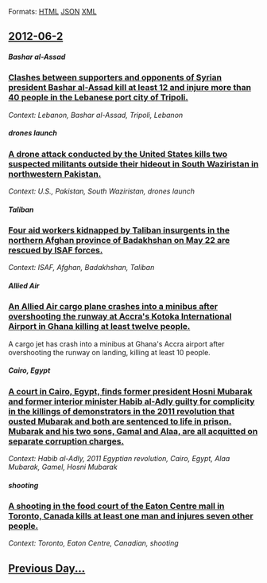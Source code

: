 
Formats: [HTML](2012/06/2/index.html)  [JSON](2012/06/2/index.json)  [XML](2012/06/2/index.xml)  

## [2012-06-2](/news/2012/06/2/index.md)

##### Bashar al-Assad
### [Clashes between supporters and opponents of Syrian president Bashar al-Assad kill at least 12 and injure more than 40 people in the Lebanese port city of Tripoli. ](/news/2012/06/2/clashes-between-supporters-and-opponents-of-syrian-president-bashar-al-assad-kill-at-least-12-and-injure-more-than-40-people-in-the-lebanese.md)
_Context: Lebanon, Bashar al-Assad, Tripoli, Lebanon_

##### drones launch
### [A drone attack conducted by the United States kills two suspected militants outside their hideout in South Waziristan in northwestern Pakistan. ](/news/2012/06/2/a-drone-attack-conducted-by-the-united-states-kills-two-suspected-militants-outside-their-hideout-in-south-waziristan-in-northwestern-pakist.md)
_Context: U.S., Pakistan, South Waziristan, drones launch_

##### Taliban
### [Four aid workers kidnapped by Taliban insurgents in the northern Afghan province of Badakhshan on May 22 are rescued by ISAF forces. ](/news/2012/06/2/four-aid-workers-kidnapped-by-taliban-insurgents-in-the-northern-afghan-province-of-badakhshan-on-may-22-are-rescued-by-isaf-forces.md)
_Context: ISAF, Afghan, Badakhshan, Taliban_

##### Allied Air
### [An Allied Air cargo plane crashes into a minibus after overshooting the runway at Accra's Kotoka International Airport in Ghana killing at least twelve people. ](/news/2012/06/2/an-allied-air-cargo-plane-crashes-into-a-minibus-after-overshooting-the-runway-at-accra-s-kotoka-international-airport-in-ghana-killing-at-l.md)
A cargo jet has crash into a minibus at Ghana&#039;s Accra airport after overshooting the runway on landing, killing at least 10 people.

##### Cairo, Egypt
### [A court in Cairo, Egypt, finds former president Hosni Mubarak and former interior minister Habib al-Adly guilty for complicity in the killings of demonstrators in the 2011 revolution that ousted Mubarak and both are sentenced to life in prison. Mubarak and his two sons, Gamal and Alaa, are all acquitted on separate corruption charges. ](/news/2012/06/2/a-court-in-cairo-egypt-finds-former-president-hosni-mubarak-and-former-interior-minister-habib-al-adly-guilty-for-complicity-in-the-killin.md)
_Context: Habib al-Adly, 2011 Egyptian revolution, Cairo, Egypt, Alaa Mubarak, Gamel, Hosni Mubarak_

##### shooting
### [A shooting in the food court of the Eaton Centre mall in Toronto, Canada kills at least one man and injures seven other people. ](/news/2012/06/2/a-shooting-in-the-food-court-of-the-eaton-centre-mall-in-toronto-canada-kills-at-least-one-man-and-injures-seven-other-people.md)
_Context: Toronto, Eaton Centre, Canadian, shooting_

## [Previous Day...](/news/2012/06/1/index.md)

